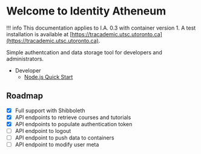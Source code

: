 # Welcome to Identity Atheneum

!!! info
    This documentation applies to I.A. 0.3 with container version 1. A test installation is available at [https://tracademic.utsc.utoronto.ca](https://tracademic.utsc.utoronto.ca).

Simple authentcation and data storage tool for developers and administrators.

* Developer
    * [Node.js Quick Start](developer/quick-start-node-js)

## Roadmap

* [x] Full support with Shibboleth
* [x] API endpoints to retrieve courses and tutorials
* [x] API endpoints to populate authentication token
* [ ] API endpoint to logout
* [ ] API endpoint to push data to containers
* [ ] API endpoint to modify user meta